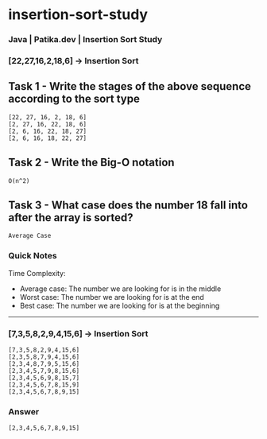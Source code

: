 # insertion-sort-study

### Java | Patika.dev | Insertion Sort Study

### [22,27,16,2,18,6] -> Insertion Sort

## Task 1 - Write the stages of the above sequence according to the sort type

    [22, 27, 16, 2, 18, 6]
    [2, 27, 16, 22, 18, 6]
    [2, 6, 16, 22, 18, 27]
    [2, 6, 16, 18, 22, 27]
    
## Task 2 - Write the Big-O notation

    O(n^2)
    
## Task 3 - What case does the number 18 fall into after the array is sorted?

    Average Case

### Quick Notes

Time Complexity: 
    
 - Average case: The number we are looking for is in the middle 
 - Worst case: The number we are looking for is at the end 
 - Best case: The number we are looking for is at the beginning

<hr>

### [7,3,5,8,2,9,4,15,6] -> Insertion Sort

    [7,3,5,8,2,9,4,15,6]
    [2,3,5,8,7,9,4,15,6]
    [2,3,4,8,7,9,5,15,6]
    [2,3,4,5,7,9,8,15,6]
    [2,3,4,5,6,9,8,15,7]
    [2,3,4,5,6,7,8,15,9]
    [2,3,4,5,6,7,8,9,15]
    
### Answer

    [2,3,4,5,6,7,8,9,15]
    

